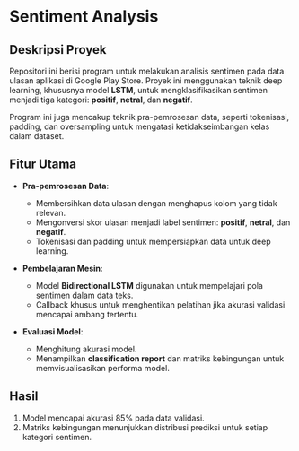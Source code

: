 # Sentiment Analysis

## Deskripsi Proyek
Repositori ini berisi program untuk melakukan analisis sentimen pada data ulasan aplikasi di Google Play Store. Proyek ini menggunakan teknik deep learning, khususnya model **LSTM**, untuk mengklasifikasikan sentimen menjadi tiga kategori: **positif**, **netral**, dan **negatif**.

Program ini juga mencakup teknik pra-pemrosesan data, seperti tokenisasi, padding, dan oversampling untuk mengatasi ketidakseimbangan kelas dalam dataset.

## Fitur Utama
- **Pra-pemrosesan Data**:
  - Membersihkan data ulasan dengan menghapus kolom yang tidak relevan.
  - Mengonversi skor ulasan menjadi label sentimen: **positif**, **netral**, dan **negatif**.
  - Tokenisasi dan padding untuk mempersiapkan data untuk deep learning.

- **Pembelajaran Mesin**:
  - Model **Bidirectional LSTM** digunakan untuk mempelajari pola sentimen dalam data teks.
  - Callback khusus untuk menghentikan pelatihan jika akurasi validasi mencapai ambang tertentu.

- **Evaluasi Model**:
  - Menghitung akurasi model.
  - Menampilkan **classification report** dan matriks kebingungan untuk memvisualisasikan performa model.

## Hasil
1. Model mencapai akurasi 85% pada data validasi.
2. Matriks kebingungan menunjukkan distribusi prediksi untuk setiap kategori sentimen.

